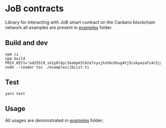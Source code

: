 # JoB contracts

Library for interacting with JoB smart contract on the Cardano blockchain network
all examples are present in [examples](examples) folder.

## Build and dev

```
npm ci
npm build
PRIV_KEY1="ed25519_sk1y8ldyc3aahpk5l8ze7vyxjhsh6c6hug4tj5cxkpazafz4c5jykzqc4fe09" node --loader tsx ./examples/ibList.ts
```

## Test

```
yarn test
```

## Usage

All usages are demonstrated in [examples](examples) folder;
